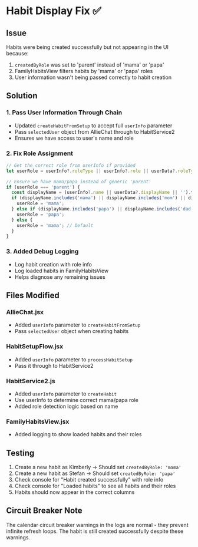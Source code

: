 # Habit Display Fix ✅

## Issue
Habits were being created successfully but not appearing in the UI because:
1. `createdByRole` was set to 'parent' instead of 'mama' or 'papa'
2. FamilyHabitsView filters habits by 'mama' or 'papa' roles
3. User information wasn't being passed correctly to habit creation

## Solution

### 1. **Pass User Information Through Chain**
- Updated `createHabitFromSetup` to accept full `userInfo` parameter
- Pass `selectedUser` object from AllieChat through to HabitService2
- Ensures we have access to user's name and role

### 2. **Fix Role Assignment**
```javascript
// Get the correct role from userInfo if provided
let userRole = userInfo?.roleType || userInfo?.role || userData?.roleType || userData?.role || 'parent';

// Ensure we have mama/papa instead of generic 'parent'
if (userRole === 'parent') {
  const displayName = (userInfo?.name || userData?.displayName || '').toLowerCase();
  if (displayName.includes('mama') || displayName.includes('mom') || displayName.includes('kimberly')) {
    userRole = 'mama';
  } else if (displayName.includes('papa') || displayName.includes('dad') || displayName.includes('stefan')) {
    userRole = 'papa';
  } else {
    userRole = 'mama'; // Default
  }
}
```

### 3. **Added Debug Logging**
- Log habit creation with role info
- Log loaded habits in FamilyHabitsView
- Helps diagnose any remaining issues

## Files Modified

### AllieChat.jsx
- Added `userInfo` parameter to `createHabitFromSetup`
- Pass `selectedUser` object when creating habits

### HabitSetupFlow.jsx
- Added `userInfo` parameter to `processHabitSetup`
- Pass it through to HabitService2

### HabitService2.js
- Added `userInfo` parameter to `createHabit`
- Use userInfo to determine correct mama/papa role
- Added role detection logic based on name

### FamilyHabitsView.jsx
- Added logging to show loaded habits and their roles

## Testing

1. Create a new habit as Kimberly → Should set `createdByRole: 'mama'`
2. Create a new habit as Stefan → Should set `createdByRole: 'papa'`
3. Check console for "Habit created successfully" with role info
4. Check console for "Loaded habits" to see all habits and their roles
5. Habits should now appear in the correct columns

## Circuit Breaker Note
The calendar circuit breaker warnings in the logs are normal - they prevent infinite refresh loops. The habit is still created successfully despite these warnings.